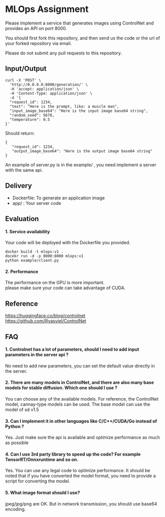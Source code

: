 # MLOps Assignment

Please implement a service that generates images using ControlNet and provides an API on port 8000.

You should first fork this repository, and then send us the code or the url of your forked repository via email.

Please do not submit any pull requests to this repository.

## Input/Output
```
curl -X 'POST' \
  'http://0.0.0.0:8000/generation/' \
  -H 'accept: application/json' \
  -H 'Content-Type: application/json' \
  -d '{
  "request_id": 1234,
  "text": "Here is the prompt, like: a muscle man",
  "input_image_base64": "Here is the input image base64 string",
  "random_seed": 5678,
  "temperature": 0.5
}'
```

Should return:

```
{
   "request_id": 1234,
   "output_image_base64": "Here is the output image base64 string"
}
```

An example of server.py is in the example/ ,
you need implement a server with the same api.

## Delivery
- Dockerfile: To generate an application image
- app/ : Your server code

## Evaluation
#### 1. Service availability     
Your code will be deployed with the Dockerfile you provided.   
```
docker build -t mlops:v1 .
docekr run -d -p 8000:8000 mlops:v1
python example/client.py
```

#### 2. Performance   
The performance on the GPU is more important.  
please make sure your code can take advantage of CUDA.  

## Reference
https://huggingface.co/blog/controlnet     
https://github.com/lllyasviel/ControlNet    

## FAQ
#### 1. Controlnet has a lot of parameters, should I need to add input parameters in the server api ?  
No need to add new parameters, you can set the default value directly in the server.

#### 2. There are many models in ControlNet, and there are also many base models for stable diffusion. Which one should I use ?
You can choose any of the available models. For reference, the ControlNet model, cannay-type models can be used. The base model can use the model of sd v1.5

#### 3. Can I implement it in other languages like C/C++/CUDA/Go instead of Python ?  
Yes. Just make sure the api is available and optimize performance as much as possible  

#### 4. Can I use 3rd party library to speed up the code? For example TensorRT/Onnxruntime and so on.   
Yes. You can use any legal code to optimize performance. It should be noted that if you have converted the model format, you need to provide a script for converting the model.  

#### 5. What image format should I use? 
jpeg/jpg/png are OK. But in network transmission, you should use base64 encoding.

